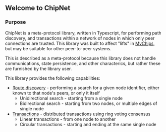 ## Welcome to ChipNet

### Purpose

ChipNet is a meta-protocol library, written in Typescript, for performing path discovery, and transactions within a network of nodes in which only peer connections are trusted.  This library was built to affect "lifts" in [MyChips](https://github.com/gotchoices/MyCHIPs), but may be suitable for other peer-to-peer systems.  

This is described as a meta-protocol because this library does not handle communications, state persistence, and other characterics, but rather these are furnished by the library user.

This library provides the following capabilities:

* [Route discovery](doc/discovery.md) - performing a search for a given node identifier, either known to that node's peers, or only it itself
    * Unidirectional search - starting from a single node
    * Bidirectional search - starting from two nodes, or multiple edges of single node
* [Transactions](doc/transaction.md) - distributed transactions using ring voting consensus
    * Linear transactions - from one node to another
    * Circular transactions - starting and ending at the same single node
